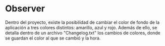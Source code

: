 # Observer
Dentro del proyecto, existe la posibilidad de cambiar el color de fondo de la aplicación a tres colores distintos: amarillo, azul y rojo.
Además de ello, se detalla dentro de un archivo "Changelog.txt" los cambios de colores, donde se guardan el color al que se cambió y la hora.
